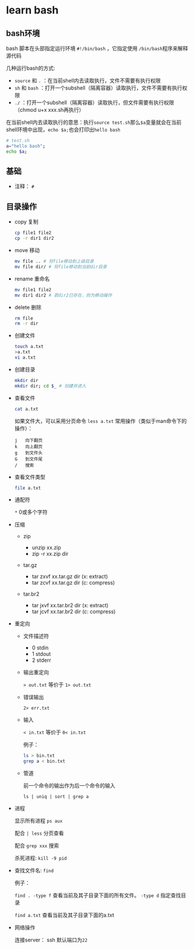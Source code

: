 # learn bash

## bash环境

bash 脚本在头部指定运行环境 `#!/bin/bash` ，它指定使用 `/bin/bash`程序来解释源代码

几种运行bash的方式:
- `source` 和 `.` ：在当前shell内去读取执行，文件不需要有执行权限
- `sh` 和 `bash` ：打开一个subshell（隔离容器）读取执行，文件不需要有执行权限
- `./` ：打开一个subshell（隔离容器）读取执行，但文件需要有执行权限（chmod u+x xxx.sh再执行）

在当前shell内去读取执行的意思：执行`source test.sh`那么`$a`变量就会在当前shell环境中出现，`echo $a;`也会打印出`hello bash`

```sh
# test.sh
a="hello bash";
echo $a;
```



## 基础

- 注释： `#`

## 目录操作

- copy 复制

    ```sh
    cp file1 file2
    cp -r dir1 dir2
    ```

- move 移动

    ```sh
    mv file .. # 将file移动到上级目录
    mv file dir/ # 将file移动到当前dir目录
    ```

- rename 重命名

    ```sh
    mv file1 file2
    mv dir1 dir2 # 若dir2已存在，则为移动操作
    ```

- delete 删除

    ```sh
    rm file
    rm -r dir
    ```

- 创建文件

    ```sh
    touch a.txt
    >a.txt
    vi a.txt
    ```

- 创建目录

    ```sh
    mkdir dir
    mkdir dir; cd $_ # 创建并进入
    ```

- 查看文件

    ```sh
    cat a.txt
    ```

    如果文件大，可以采用分页命令 `less a.txt` 常用操作（类似于man命令下的操作）：

    ```
    j   向下翻页
    k   向上翻页
    g   到文件头
    G   到文件尾
    /   搜索
    ```

- 查看文件类型

    ```sh
    file a.txt
    ```

- 通配符

    `*` 0或多个字符

- 压缩

    - zip

        - unzip xx.zip
        - zip -r xx.zip dir

    - tar.gz

        - tar zxvf xx.tar.gz dir      (x: extract)
        - tar zcvf xx.tar.gz dir      (c: compress)

    - tar.br2

        - tar jxvf xx.tar.br2 dir      (x: extract)
        - tar jcvf xx.tar.br2 dir      (c: compress)

- 重定向

    - 文件描述符

        - 0 stdin
        - 1 stdout
        - 2 stderr

    - 输出重定向

        `> out.txt` 等价于 `1> out.txt`

    - 错误输出

        `2> err.txt`

    - 输入

        `< in.txt` 等价于 `0< in.txt`

        例子：

        ```sh
        ls > bin.txt
        grep a < bin.txt
        ```

    - 管道

        前一个命令的输出作为后一个命令的输入

        `ls | uniq | sort | grep a`

- 进程

    显示所有进程 `ps aux`

    配合 `| less` 分页查看

    配合 `grep xxx` 搜索

    杀死进程: `kill -9 pid`

- 查找文件名: `find`

    例子：

    `find . -type f` 查看当前及其子目录下面的所有文件。 `-type d` 指定查找目录

    `find a.txt` 查看当前及其子目录下面的a.txt

- 网络操作

    连接server： ssh 默认端口为`22`

